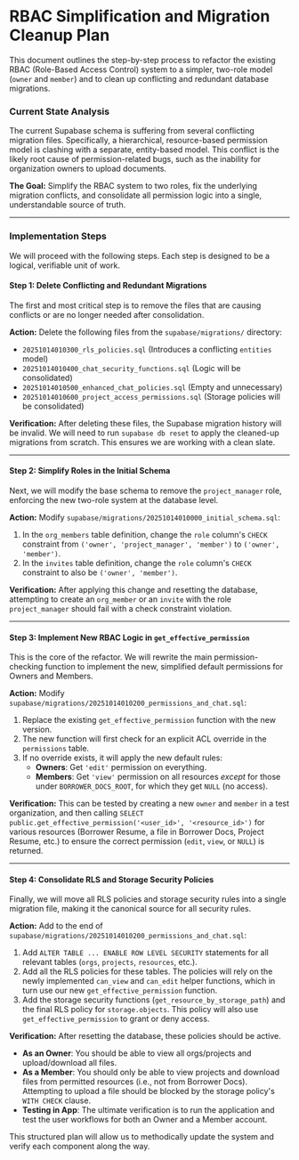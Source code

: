 # RBAC Simplification and Migration Cleanup Plan

This document outlines the step-by-step process to refactor the existing RBAC (Role-Based Access Control) system to a simpler, two-role model (`owner` and `member`) and to clean up conflicting and redundant database migrations.

### Current State Analysis

The current Supabase schema is suffering from several conflicting migration files. Specifically, a hierarchical, resource-based permission model is clashing with a separate, entity-based model. This conflict is the likely root cause of permission-related bugs, such as the inability for organization owners to upload documents.

**The Goal:** Simplify the RBAC system to two roles, fix the underlying migration conflicts, and consolidate all permission logic into a single, understandable source of truth.

---

### Implementation Steps

We will proceed with the following steps. Each step is designed to be a logical, verifiable unit of work.

#### Step 1: Delete Conflicting and Redundant Migrations

The first and most critical step is to remove the files that are causing conflicts or are no longer needed after consolidation.

**Action:**
Delete the following files from the `supabase/migrations/` directory:
- `20251014010300_rls_policies.sql` (Introduces a conflicting `entities` model)
- `20251014010400_chat_security_functions.sql` (Logic will be consolidated)
- `20251014010500_enhanced_chat_policies.sql` (Empty and unnecessary)
- `20251014010600_project_access_permissions.sql` (Storage policies will be consolidated)

**Verification:**
After deleting these files, the Supabase migration history will be invalid. We will need to run `supabase db reset` to apply the cleaned-up migrations from scratch. This ensures we are working with a clean slate.

---

#### Step 2: Simplify Roles in the Initial Schema

Next, we will modify the base schema to remove the `project_manager` role, enforcing the new two-role system at the database level.

**Action:**
Modify `supabase/migrations/20251014010000_initial_schema.sql`:
1.  In the `org_members` table definition, change the `role` column's `CHECK` constraint from `('owner', 'project_manager', 'member')` to `('owner', 'member')`.
2.  In the `invites` table definition, change the `role` column's `CHECK` constraint to also be `('owner', 'member')`.

**Verification:**
After applying this change and resetting the database, attempting to create an `org_member` or an `invite` with the role `project_manager` should fail with a check constraint violation.

---

#### Step 3: Implement New RBAC Logic in `get_effective_permission`

This is the core of the refactor. We will rewrite the main permission-checking function to implement the new, simplified default permissions for Owners and Members.

**Action:**
Modify `supabase/migrations/20251014010200_permissions_and_chat.sql`:
1.  Replace the existing `get_effective_permission` function with the new version.
2.  The new function will first check for an explicit ACL override in the `permissions` table.
3.  If no override exists, it will apply the new default rules:
    -   **Owners**: Get `'edit'` permission on everything.
    -   **Members**: Get `'view'` permission on all resources *except* for those under `BORROWER_DOCS_ROOT`, for which they get `NULL` (no access).

**Verification:**
This can be tested by creating a new `owner` and `member` in a test organization, and then calling `SELECT public.get_effective_permission('<user_id>', '<resource_id>')` for various resources (Borrower Resume, a file in Borrower Docs, Project Resume, etc.) to ensure the correct permission (`edit`, `view`, or `NULL`) is returned.

---

#### Step 4: Consolidate RLS and Storage Security Policies

Finally, we will move all RLS policies and storage security rules into a single migration file, making it the canonical source for all security rules.

**Action:**
Add to the end of `supabase/migrations/20251014010200_permissions_and_chat.sql`:
1.  Add `ALTER TABLE ... ENABLE ROW LEVEL SECURITY` statements for all relevant tables (`orgs`, `projects`, `resources`, etc.).
2.  Add all the RLS policies for these tables. The policies will rely on the newly implemented `can_view` and `can_edit` helper functions, which in turn use our new `get_effective_permission` function.
3.  Add the storage security functions (`get_resource_by_storage_path`) and the final RLS policy for `storage.objects`. This policy will also use `get_effective_permission` to grant or deny access.

**Verification:**
After resetting the database, these policies should be active.
- **As an Owner**: You should be able to view all orgs/projects and upload/download all files.
- **As a Member**: You should only be able to view projects and download files from permitted resources (i.e., not from Borrower Docs). Attempting to upload a file should be blocked by the storage policy's `WITH CHECK` clause.
- **Testing in App**: The ultimate verification is to run the application and test the user workflows for both an Owner and a Member account.

This structured plan will allow us to methodically update the system and verify each component along the way.
